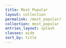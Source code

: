 ```yaml
---
title: Most Popular
layout: collection
permalink: /most_popular/
collection: most_popular
entries_layout: splash
classes: wide
sort_by: title
---
```

